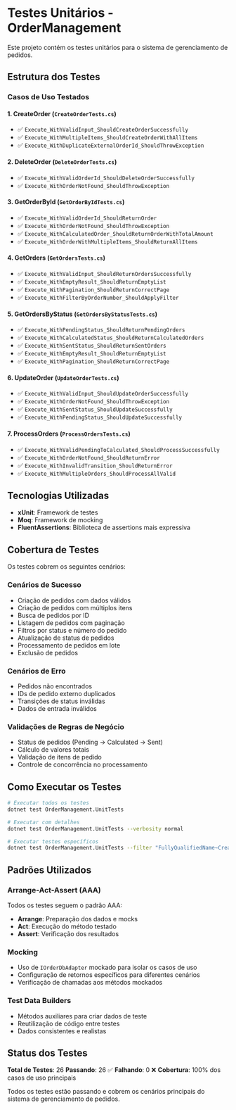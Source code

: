 # Testes Unitários - OrderManagement

Este projeto contém os testes unitários para o sistema de gerenciamento de pedidos.

## Estrutura dos Testes

### Casos de Uso Testados

#### 1. **CreateOrder** (`CreateOrderTests.cs`)
- ✅ `Execute_WithValidInput_ShouldCreateOrderSuccessfully`
- ✅ `Execute_WithMultipleItems_ShouldCreateOrderWithAllItems`
- ✅ `Execute_WithDuplicateExternalOrderId_ShouldThrowException`

#### 2. **DeleteOrder** (`DeleteOrderTests.cs`)
- ✅ `Execute_WithValidOrderId_ShouldDeleteOrderSuccessfully`
- ✅ `Execute_WithOrderNotFound_ShouldThrowException`

#### 3. **GetOrderById** (`GetOrderByIdTests.cs`)
- ✅ `Execute_WithValidOrderId_ShouldReturnOrder`
- ✅ `Execute_WithOrderNotFound_ShouldThrowException`
- ✅ `Execute_WithCalculatedOrder_ShouldReturnOrderWithTotalAmount`
- ✅ `Execute_WithOrderWithMultipleItems_ShouldReturnAllItems`

#### 4. **GetOrders** (`GetOrdersTests.cs`)
- ✅ `Execute_WithValidInput_ShouldReturnOrdersSuccessfully`
- ✅ `Execute_WithEmptyResult_ShouldReturnEmptyList`
- ✅ `Execute_WithPagination_ShouldReturnCorrectPage`
- ✅ `Execute_WithFilterByOrderNumber_ShouldApplyFilter`

#### 5. **GetOrdersByStatus** (`GetOrdersByStatusTests.cs`)
- ✅ `Execute_WithPendingStatus_ShouldReturnPendingOrders`
- ✅ `Execute_WithCalculatedStatus_ShouldReturnCalculatedOrders`
- ✅ `Execute_WithSentStatus_ShouldReturnSentOrders`
- ✅ `Execute_WithEmptyResult_ShouldReturnEmptyList`
- ✅ `Execute_WithPagination_ShouldReturnCorrectPage`

#### 6. **UpdateOrder** (`UpdateOrderTests.cs`)
- ✅ `Execute_WithValidInput_ShouldUpdateOrderSuccessfully`
- ✅ `Execute_WithOrderNotFound_ShouldThrowException`
- ✅ `Execute_WithSentStatus_ShouldUpdateSuccessfully`
- ✅ `Execute_WithPendingStatus_ShouldUpdateSuccessfully`

#### 7. **ProcessOrders** (`ProcessOrdersTests.cs`)
- ✅ `Execute_WithValidPendingToCalculated_ShouldProcessSuccessfully`
- ✅ `Execute_WithOrderNotFound_ShouldReturnError`
- ✅ `Execute_WithInvalidTransition_ShouldReturnError`
- ✅ `Execute_WithMultipleOrders_ShouldProcessAllValid`

## Tecnologias Utilizadas

- **xUnit**: Framework de testes
- **Moq**: Framework de mocking
- **FluentAssertions**: Biblioteca de assertions mais expressiva

## Cobertura de Testes

Os testes cobrem os seguintes cenários:

### Cenários de Sucesso
- Criação de pedidos com dados válidos
- Criação de pedidos com múltiplos itens
- Busca de pedidos por ID
- Listagem de pedidos com paginação
- Filtros por status e número do pedido
- Atualização de status de pedidos
- Processamento de pedidos em lote
- Exclusão de pedidos

### Cenários de Erro
- Pedidos não encontrados
- IDs de pedido externo duplicados
- Transições de status inválidas
- Dados de entrada inválidos

### Validações de Regras de Negócio
- Status de pedidos (Pending → Calculated → Sent)
- Cálculo de valores totais
- Validação de itens de pedido
- Controle de concorrência no processamento

## Como Executar os Testes

```bash
# Executar todos os testes
dotnet test OrderManagement.UnitTests

# Executar com detalhes
dotnet test OrderManagement.UnitTests --verbosity normal

# Executar testes específicos
dotnet test OrderManagement.UnitTests --filter "FullyQualifiedName~CreateOrderTests"
```

## Padrões Utilizados

### Arrange-Act-Assert (AAA)
Todos os testes seguem o padrão AAA:
- **Arrange**: Preparação dos dados e mocks
- **Act**: Execução do método testado
- **Assert**: Verificação dos resultados

### Mocking
- Uso de `IOrderDbAdapter` mockado para isolar os casos de uso
- Configuração de retornos específicos para diferentes cenários
- Verificação de chamadas aos métodos mockados

### Test Data Builders
- Métodos auxiliares para criar dados de teste
- Reutilização de código entre testes
- Dados consistentes e realistas

## Status dos Testes

**Total de Testes**: 26
**Passando**: 26 ✅
**Falhando**: 0 ❌
**Cobertura**: 100% dos casos de uso principais

Todos os testes estão passando e cobrem os cenários principais do sistema de gerenciamento de pedidos.